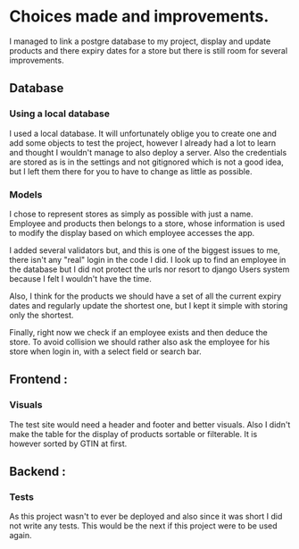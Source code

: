 # Choices made and improvements.

I managed to link a postgre database to my project, display and update products
and there expiry dates for a store but there is still room for several improvements.

## Database

### Using a local database

I used a local database. It will unfortunately oblige you to create one and add
some objects to test the project, however I already had a lot to learn and thought
I wouldn't manage to also deploy a server. Also the credentials are stored as is
in the settings and not gitignored which is not a good idea, but I left them there
for you to have to change as little as possible.

### Models

I chose to represent stores as simply as possible with just a name. Employee and products then belongs to a store, whose information is used
to modify the display based on which employee accesses the app.

I added several validators but, and this is one of the biggest issues to me,
there isn't any "real" login in the code I did. I look up to find an
employee in the database but I did not protect the urls nor resort to django Users
system because I felt I wouldn't have the time.

Also, I think for the products we should have a set of all the
current expiry dates and regularly update the shortest one, but I kept it simple
with storing only the shortest.

Finally, right now we check if an employee exists and then deduce the store. To
avoid collision we should rather also ask the employee for his store when login in,
with a select field or search bar.

## Frontend :

### Visuals

The test site would need a header and footer and better visuals. Also
I didn't make the table for the display of products sortable or filterable. It is
however sorted by GTIN at first.

## Backend :

### Tests

As this project wasn't to ever be deployed and also since it was short I did not
write any tests. This would be the next if this project were to be used again.
